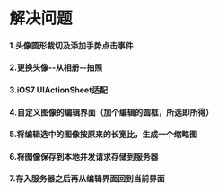 # 解决问题

#### 1.头像圆形裁切及添加手势点击事件
#### 2.更换头像--从相册--拍照
#### 3.iOS7 UIActionSheet适配
#### 4.自定义图像的编辑界面（加个编辑的圆框，所选即所得）
#### 5.将编辑选中的图像按原来的长宽比，生成一个缩略图
#### 6.将图像保存到本地并发请求存储到服务器
#### 7.存入服务器之后再从编辑界面回到当前界面